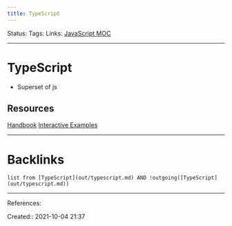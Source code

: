 ```yaml
---
title: TypeScript
---
```

Status: 
Tags: 
Links: [JavaScript MOC](out/javascript-moc.md)
___
# TypeScript
- Superset of js
## Resources
[Handbook](https://www.typescriptlang.org/docs/handbook/intro.html)
[Interactive Examples](https://www.typescriptlang.org/play#show-examples)
___
# Backlinks
```dataview
list from [TypeScript](out/typescript.md) AND !outgoing([TypeScript](out/typescript.md))
```
___
References:

Created:: 2021-10-04 21:37
